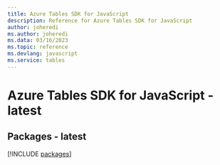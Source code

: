 ```yaml
---
title: Azure Tables SDK for JavaScript
description: Reference for Azure Tables SDK for JavaScript
author: joheredi
ms.author: joheredi
ms.data: 03/16/2023
ms.topic: reference
ms.devlang: javascript
ms.service: tables
---
```

# Azure Tables SDK for JavaScript - latest
## Packages - latest
[!INCLUDE [packages](tables-index.md)]